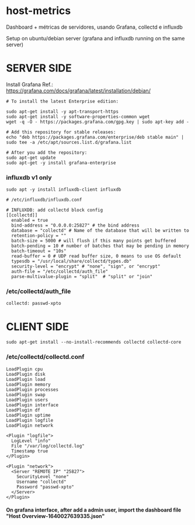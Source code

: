 # host-metrics
Dashboard + métricas de servidores, usando Grafana, collectd e influxdb

Setup on ubuntu/debian server (grafana and influxdb running on the same server)

# SERVER SIDE
Install Grafana
Ref.: https://grafana.com/docs/grafana/latest/installation/debian/

```
# To install the latest Enterprise edition:

sudo apt-get install -y apt-transport-https
sudo apt-get install -y software-properties-common wget
wget -q -O - https://packages.grafana.com/gpg.key | sudo apt-key add -

# Add this repository for stable releases:
echo "deb https://packages.grafana.com/enterprise/deb stable main" | sudo tee -a /etc/apt/sources.list.d/grafana.list

# After you add the repository:
sudo apt-get update
sudo apt-get -y install grafana-enterprise
```

### influxdb v1 only
```
sudo apt -y install influxdb-client influxdb
```

```
# /etc/influxdb/influxdb.conf

# INFLUXDB: add collectd block config
[[collectd]]
  enabled = true
  bind-address = "0.0.0.0:25827" # the bind address
  database = "collectd" # Name of the database that will be written to
  retention-policy = ""
  batch-size = 5000 # will flush if this many points get buffered
  batch-pending = 10 # number of batches that may be pending in memory
  batch-timeout = "10s"
  read-buffer = 0 # UDP read buffer size, 0 means to use OS default
  typesdb = "/usr/local/share/collectd/types.db"
  security-level = "encrypt" # "none", "sign", or "encrypt"
  auth-file = "/etc/collectd/auth_file"
  parse-multivalue-plugin = "split"  # "split" or "join"
```

### /etc/collectd/auth_file
```
collectd: passwd-xpto
```

# CLIENT SIDE
```
sudo apt-get install --no-install-recommends collectd collectd-core
```

### /etc/collectd/collectd.conf
```
LoadPlugin cpu
LoadPlugin disk
LoadPlugin load
LoadPlugin memory
LoadPlugin processes
LoadPlugin swap
LoadPlugin users
LoadPlugin interface
LoadPlugin df
LoadPlugin uptime
LoadPlugin logfile
LoadPlugin network

<Plugin "logfile">
  LogLevel "info"
  File "/var/log/collectd.log"
  Timestamp true
</Plugin>

<Plugin "network">
  <Server "REMOTE IP" "25827">
    SecurityLevel "none"
    Username "collectd"
    Password "passwd-xpto"
  </Server>
</Plugin>
```


#### On grafana interface, after add a admin user, import the dashboard file "Host Overview-1640027639335.json"

